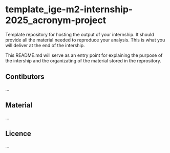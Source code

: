 # template_ige-m2-internship-2025_acronym-project
Template repository for hosting the output of your internship. It should provide all the material needed to reproduce your analysis. This is what you will deliver at the end of the intership. 

This README.md will serve as an entry point for explaining the purpose of the intership and the organizating of the material stored in the reprository. 


## Contibutors 
...

## Material
...

## Licence
...
